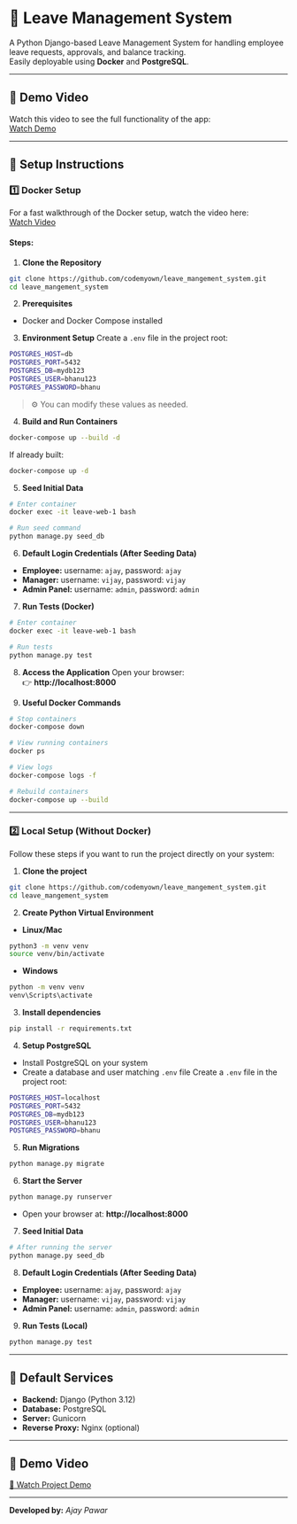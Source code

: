 # 🧾 Leave Management System

A Python Django-based Leave Management System for handling employee leave requests, approvals, and balance tracking.  
Easily deployable using **Docker** and **PostgreSQL**.

---

## 🎥 Demo Video
Watch this video to see the full functionality of the app:  
[Watch Demo](https://drive.google.com/file/d/1X4J3DLt6hN_vs2CtUVjb1_vPZNf_z-q7/view?usp=sharing)

---

## 🚀 Setup Instructions

### 1️⃣ Docker Setup

For a fast walkthrough of the Docker setup, watch the video here:  
[Watch Video](https://drive.google.com/file/d/10zGOMXtCFnwT6nztZEtD9AWD_-nAfazx/view?usp=sharing)

#### Steps:

1. **Clone the Repository**
```bash
git clone https://github.com/codemyown/leave_mangement_system.git
cd leave_mangement_system
```

2. **Prerequisites**
- Docker and Docker Compose installed

3. **Environment Setup**
Create a `.env` file in the project root:
```bash
POSTGRES_HOST=db
POSTGRES_PORT=5432
POSTGRES_DB=mydb123
POSTGRES_USER=bhanu123
POSTGRES_PASSWORD=bhanu
```
> ⚙️ You can modify these values as needed.

4. **Build and Run Containers**
```bash
docker-compose up --build -d
```
If already built:
```bash
docker-compose up -d
```

5. **Seed Initial Data**
```bash
# Enter container
docker exec -it leave-web-1 bash

# Run seed command
python manage.py seed_db
```

6. **Default Login Credentials (After Seeding Data)**
- **Employee:** username: `ajay`, password: `ajay`
- **Manager:** username: `vijay`, password: `vijay`
- **Admin Panel:** username: `admin`, password: `admin`

7. **Run Tests (Docker)**
```bash
# Enter container
docker exec -it leave-web-1 bash

# Run tests
python manage.py test
```

8. **Access the Application**
Open your browser:  
👉 **http://localhost:8000**

9. **Useful Docker Commands**
```bash
# Stop containers
docker-compose down

# View running containers
docker ps

# View logs
docker-compose logs -f

# Rebuild containers
docker-compose up --build
```

---

### 2️⃣ Local Setup (Without Docker)

Follow these steps if you want to run the project directly on your system:

1. **Clone the project**
```bash
git clone https://github.com/codemyown/leave_mangement_system.git
cd leave_mangement_system
```

2. **Create Python Virtual Environment**
- **Linux/Mac**
```bash
python3 -m venv venv
source venv/bin/activate
```
- **Windows**
```bash
python -m venv venv
venv\Scripts\activate
```

3. **Install dependencies**
```bash
pip install -r requirements.txt
```

4. **Setup PostgreSQL**
- Install PostgreSQL on your system
- Create a database and user matching `.env` file
Create a `.env` file in the project root:
```bash
POSTGRES_HOST=localhost
POSTGRES_PORT=5432
POSTGRES_DB=mydb123
POSTGRES_USER=bhanu123
POSTGRES_PASSWORD=bhanu
```

5. **Run Migrations**
```bash
python manage.py migrate
```

6. **Start the Server**
```bash
python manage.py runserver
```
- Open your browser at: **http://localhost:8000**

7. **Seed Initial Data**
```bash
# After running the server
python manage.py seed_db
```

8. **Default Login Credentials (After Seeding Data)**
- **Employee:** username: `ajay`, password: `ajay`
- **Manager:** username: `vijay`, password: `vijay`
- **Admin Panel:** username: `admin`, password: `admin`

9. **Run Tests (Local)**
```bash
python manage.py test
```

---

## 🧩 Default Services
- **Backend:** Django (Python 3.12)  
- **Database:** PostgreSQL  
- **Server:** Gunicorn  
- **Reverse Proxy:** Nginx (optional)

---

## 📸 Demo Video
[🎥 Watch Project Demo](https://drive.google.com/file/d/1CzkiKfz21qvxce7AH8Sz9CJmwk46P65Z/view?usp=sharing)

---

**Developed by:** *Ajay Pawar*
